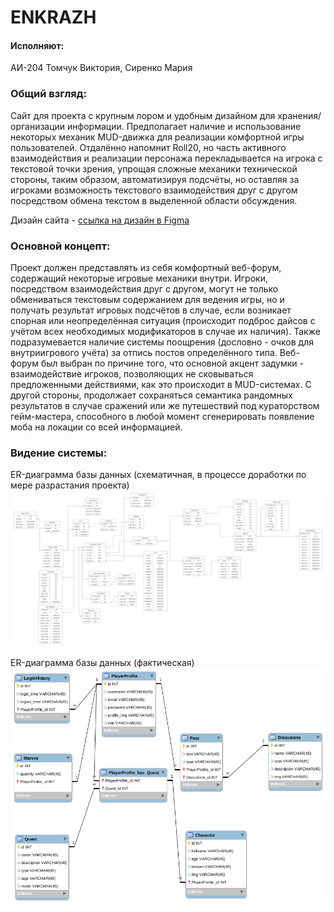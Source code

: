 # ENKRAZH

#### Исполняют:
АИ-204 Томчук Виктория, Сиренко Мария

### Общий взгляд:
Сайт для проекта с крупным лором и удобным дизайном для хранения/организации информации. Предполагает наличие и использование некоторых механик MUD-движка для реализации комфортной игры пользователей. Отдалённо напомнит Roll20, но часть активного взаимодействия и реализации персонажа перекладывается на игрока с текстовой точки зрения, упрощая сложные механики технической стороны, таким образом, автоматизируя подсчёты, но оставляя за игроками возможность текстового взаимодействия друг с другом посредством обмена текстом в выделенной области обсуждения.
<br>

Дизайн сайта - [ссылка на дизайн в Figma](https://www.figma.com/file/TbyXTOp9p2Jx3hBCKg4Oic/enkr?node-id=0%3A1) <br>

### Основной концепт:
Проект должен представлять из себя комфортный веб-форум, содержащий некоторые игровые механики внутри. Игроки, посредством взаимодействия друг с другом, могут не только обмениваться текстовым содержанием для ведения игры, но и получать результат игровых подсчётов в случае, если возникает спорная или неопределённая ситуация (происходит подброс дайсов с учётом всех необходимых модификаторов в случае их наличия). Также подразумевается наличие системы поощрения (дословно - очков для внутриигрового учёта) за отпись постов определённого типа. Веб-форум был выбран по причине того, что основной акцент задумки - взаимодействие игроков, позволяющих не сковываться предложенными действиями, как это происходит в MUD-системах. С другой стороны, продолжает сохраняться семантика рандомных результатов в случае сражений или же путешествий под кураторством гейм-мастера, способного в любой момент сгенерировать появление моба на локации со всей информацией. 

### Видение системы:
ER-диаграмма базы данных (схематичная, в процессе доработки по мере разрастания проекта)
![Диаграмма](https://github.com/rxndx/enkrazh/blob/main/img/photo_2022-04-19_14-48-04.jpg)

ER-диаграмма базы данных (фактическая)
![Диаграмма](https://github.com/rxndx/enkrazh/blob/main/src/front/img/er-oop.png)
